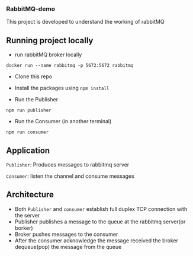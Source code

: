 ### RabbitMQ-demo

This project is developed to understand the working of rabbitMQ

## Running project locally

- run rabbitMQ broker locally

```
docker run --name rabbitmq -p 5672:5672 rabbitmq
```
- Clone this repo

- Install the packages using `npm install`

- Run the Publisher

```
npm run publisher
```

- Run the Consumer (in another terminal)

```
npm run consumer
```

## Application 

`Publisher`: Produces messages to rabbitmq server

`Consumer`: listen the channel and consume messages


## Architecture
- Both `Publisher` and `consumer` establish full duplex TCP connection with the server
- Publisher publishes a message to the queue at the rabbitmq server(or borker) 
- Broker pushes messages to the consumer
- After the consumer acknowledge the message received the broker dequeue(pop) the message from the queue
 